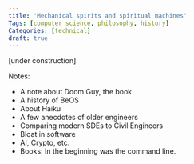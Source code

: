 ```yaml
---
title: 'Mechanical spirits and spiritual machines'
Tags: [computer science, philosophy, history]
Categories: [technical]
draft: true
---
```


[under construction]

Notes:
- A note about Doom Guy, the book
- A history of BeOS
- About Haiku
- A few anecdotes of older engineers
- Comparing modern SDEs to Civil Engineers
- Bloat in software
- AI, Crypto, etc.
- Books: In the beginning was the command line.
